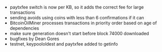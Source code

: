 * paytxfee switch is now per KB, so it adds the correct fee for large transactions
* sending avoids using coins with less than 6 confirmations if it can
* BitcoinOilMiner processes transactions in priority order based on age of dependencies
* make sure generation doesn't start before block 74000 downloaded
* bugfixes by Dean Gores
* testnet, keypoololdest and paytxfee added to getinfo
